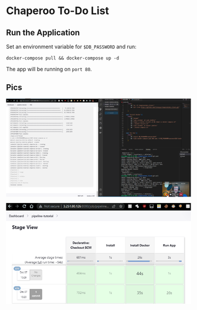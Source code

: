 # Chaperoo To-Do List

## Run the Application

Set an environment variable for `$DB_PASSWORD` and run:

```
docker-compose pull && docker-compose up -d
```

The app will be running on `port 80`.

## Pics
![PipelineUpAndRunning](https://github.com/Finneyyy/chaperootodo_client/blob/main/Capture.PNG)


![StageView](https://github.com/Finneyyy/chaperootodo_client/blob/main/stage-view.PNG)

